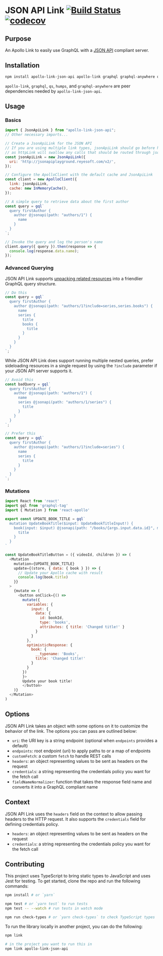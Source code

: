 # JSON API Link [![Build Status](https://travis-ci.com/Rsullivan00/apollo-link-json-api.svg?branch=master)](https://travis-ci.com/Rsullivan00/apollo-link-json-api)  [![codecov](https://codecov.io/gh/Rsullivan00/apollo-link-json-api/branch/master/graph/badge.svg)](https://codecov.io/gh/Rsullivan00/apollo-link-json-api)


## Purpose

An Apollo Link to easily use GraphQL with a [JSON API](https://jsonapi.org/)
compliant server.

## Installation


```bash
npm install apollo-link-json-api apollo-link graphql graphql-anywhere qs --save # or `yarn add apollo-link-rest apollo-link graphql graphql-anywhere qs`
```

`apollo-link`, `graphql`, `qs`, `humps`, and `graphql-anywhere` are peer dependencies needed by `apollo-link-json-api`.

## Usage

### Basics

```js
import { JsonApiLink } from "apollo-link-json-api";
// Other necessary imports...

// Create a JsonApiLink for the JSON API
// If you are using multiple link types, jsonApiLink should go before httpLink,
// as httpLink will swallow any calls that should be routed through jsonApi!
const jsonApiLink = new JsonApiLink({
  uri: 'http://jsonapiplayground.reyesoft.com/v2/',
});

// Configure the ApolloClient with the default cache and JsonApiLink
const client = new ApolloClient({
  link: jsonApiLink,
  cache: new InMemoryCache(),
});

// A simple query to retrieve data about the first author
const query = gql`
  query firstAuthor {
    author @jsonapi(path: "authors/1") {
      name
    }
  }
`;

// Invoke the query and log the person's name
client.query({ query }).then(response => {
  console.log(response.data.name);
});
```

### Advanced Querying

JSON API Link supports [unpacking related resources](https://jsonapi.org/format/#document-compound-documents)
into a friendlier GraphQL query structure.

```js
// Do this
const query = gql`
  query firstAuthor {
    author @jsonapi(path: "authors/1?include=series,series.books") {
      name
      series {
        title
        books {
          title
        }
      }
    }
  }
`;

```

While JSON API Link does support running multiple nested queries, prefer
sideloading resources in a single request by using the `?include` parameter if
your JSON API server supports it.

```js
// Avoid this
const badQuery = gql`
  query firstAuthor {
    author @jsonapi(path: "authors/1") {
      name
      series @jsonapi(path: "authors/1/series") {
        title
      }
    }
  }
`;

// Prefer this
const query = gql`
  query firstAuthor {
    author @jsonapi(path: "authors/1?include=series") {
      name
      series {
        title
      }
    }
  }
`;
```

### Mutations

```js
import React from 'react'
import gql from 'graphql-tag'
import { Mutation } from 'react-apollo'

export const UPDATE_BOOK_TITLE = gql`
  mutation UpdateBookTitle($input: UpdateBookTitleInput!) {
    book(input: $input) @jsonapi(path: "/books/{args.input.data.id}", method: "PATCH") {
      title
    }
  }
`

const UpdateBookTitleButton = ({ videoId, children }) => (
  <Mutation
    mutation={UPDATE_BOOK_TITLE}
    update={(store, { data: { book } }) => {
      // Update your Apollo cache with result
      console.log(book.title)
    }}
  >
    {mutate => (
      <button onClick={() => 
        mutate({
          variables: {
            input: {
              data: {
                id: bookId,
                type: 'books',
                attributes: { title: 'Changed title!' }
              }
            }
          },
          optimisticResponse: {
            book: {
              __typename: 'Books',
              title: 'Changed title!'
            }
          }
        })
        }>
        Update your book title!
        </button>
    )}
  </Mutation>
)
```

## Options

JSON API Link takes an object with some options on it to customize the behavior of the link. The options you can pass are outlined below:

- `uri`: the URI key is a string endpoint (optional when `endpoints` provides a default)
- `endpoints`: root endpoint (uri) to apply paths to or a map of endpoints
- `customFetch`: a custom `fetch` to handle REST calls
- `headers`: an object representing values to be sent as headers on the request
- `credentials`: a string representing the credentials policy you want for the fetch call
- `fieldNameNormalizer`: function that takes the response field name and converts it into a GraphQL compliant name

## Context

JSON API Link uses the `headers` field on the context to allow passing headers to the HTTP request. It also supports the `credentials` field for defining credentials policy.

- `headers`: an object representing values to be sent as headers on the request
- `credentials`: a string representing the credentials policy you want for the fetch call

## Contributing

This project uses TypeScript to bring static types to JavaScript and uses Jest for testing. To get started, clone the repo and run the following commands:

```bash
npm install # or `yarn`

npm test # or `yarn test` to run tests
npm test -- --watch # run tests in watch mode

npm run check-types # or `yarn check-types` to check TypeScript types
```

To run the library locally in another project, you can do the following:

```bash
npm link

# in the project you want to run this in
npm link apollo-link-json-api
```
